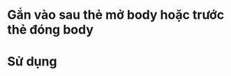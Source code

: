 # Gắn vào sau thẻ mở body hoặc trước thẻ đóng body
<div id="toast"></div>

# Sử dụng
<script>
    function showSuccessToast() {
        toast({
            title: "Thành công!",
            message: "Đăng ký tài khoản thành công. Hãy đăng nhập tại đây",
            type: "success",
            duration: 2000
        });
    }
</script>